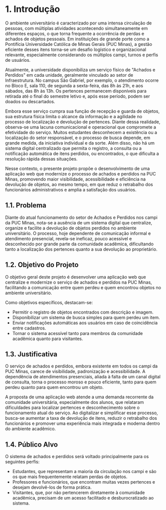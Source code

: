 # 1. Introdução

O ambiente universitário é caracterizado por uma intensa circulação de pessoas, com múltiplas atividades acontecendo simultaneamente em diferentes espaços, o que torna frequente a ocorrência de perdas e achados de objetos pessoais. Em instituições de grande porte como a Pontifícia Universidade Católica de Minas Gerais (PUC Minas), a gestão eficiente desses itens torna-se um desafio logístico e organizacional relevante, especialmente considerando os múltiplos campi, turnos e perfis de usuários.

Atualmente, a universidade disponibiliza um serviço físico de "Achados e Perdidos" em cada unidade, geralmente vinculado ao setor de Infraestrutura. No campus São Gabriel, por exemplo, o atendimento ocorre no Bloco E, sala 110, de segunda a sexta-feira, das 8h às 21h, e aos sábados, das 8h às 13h. Os pertences permanecem disponíveis para retirada até o final do semestre letivo e, após esse período, podem ser doados ou descartados.

Embora esse serviço cumpra sua função de recepção e guarda de objetos, sua estrutura física limita o alcance da informação e a agilidade no processo de localização e devolução de pertences. Diante dessa realidade, observa-se uma lacuna comunicacional e operacional que compromete a efetividade do serviço. Muitos estudantes desconhecem a existência ou a localização do setor responsável, e o processo de busca depende, em grande medida, da iniciativa individual e da sorte. Além disso, não há um sistema digital centralizado que permita o registro, a consulta ou a notificação automática de itens perdidos, ou encontrados, o que dificulta a resolução rápida dessas situações.

Nesse contexto, o presente projeto propõe o desenvolvimento de uma aplicação web que modernize o processo de achados e perdidos na PUC Minas, promovendo maior visibilidade, acessibilidade e eficiência na devolução de objetos, ao mesmo tempo, em que reduz o retrabalho dos funcionários administrativos e amplia a satisfação dos usuários.

## 1.1. Problema

Diante do atual funcionamento do setor de Achados e Perdidos nos campi da PUC Minas, nota-se a ausência de um sistema digital que centralize, organize e facilite a devolução de objetos perdidos no ambiente universitário. O processo, hoje dependente de comunicação informal e atendimento presencial, revela-se ineficaz, pouco acessível e desconhecido por grande parte da comunidade acadêmica, dificultando tanto a localização dos pertences quanto a sua devolução ao proprietário.

## 1.2. Objetivo do Projeto

O objetivo geral deste projeto é desenvolver uma aplicação web que centralize e modernize o serviço de achados e perdidos na PUC Minas, facilitando a comunicação entre quem perdeu e quem encontrou objetos no ambiente universitário.

Como objetivos específicos, destacam-se:

- Permitir o registro de objetos encontrados com descrição e imagem.
- Disponibilizar um sistema de busca simples para quem perdeu um item.
- Enviar notificações automáticas aos usuários em caso de coincidência entre cadastros.
- Tornar o sistema acessível tanto para membros da comunidade acadêmica quanto para visitantes.

## 1.3. Justificativa

O serviço de achados e perdidos, embora existente em todos os campi da PUC Minas, carece de visibilidade, padronização e acessibilidade. A dependência de atendimentos presenciais, aliada à falta de um canal digital de consulta, torna o processo moroso e pouco eficiente, tanto para quem perdeu quanto para quem encontrou um objeto.

A proposta de uma aplicação web atende a uma demanda recorrente da comunidade universitária, especialmente dos alunos, que relataram dificuldades para localizar pertences e desconhecimento sobre o funcionamento atual do serviço. Ao digitalizar e simplificar esse processo, busca-se aumentar a taxa de devolução de itens, reduzir o retrabalho dos funcionários e promover uma experiência mais integrada e moderna dentro do ambiente acadêmico.

## 1.4. Público Alvo

O sistema de achados e perdidos será voltado principalmente para os seguintes perfis:

- Estudantes, que representam a maioria da circulação nos campi e são os que mais frequentemente relatam perdas de objetos.
- Professores e funcionários, que encontram muitas vezes pertences e desejam devolvê-los de forma prática.
- Visitantes, que, por não pertencerem diretamente à comunidade acadêmica, precisam de um acesso facilitado e desburocratizado ao sistema.
